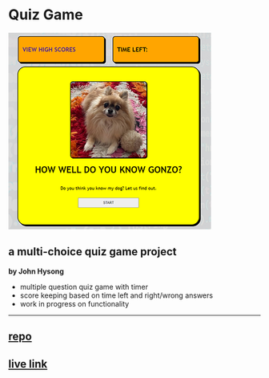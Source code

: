 # Quiz Game

![quiz game screenshot](assets/images/quizscreenshot.png)

## a multi-choice quiz game project

**by John Hysong**

- multiple question quiz game with timer
- score keeping based on time left and right/wrong answers
- work in progress on functionality

---
## [repo](https://github.com/johnatticus/Quiz-Game)

## [live link](https://johnatticus.github.io/Quiz-Game/)